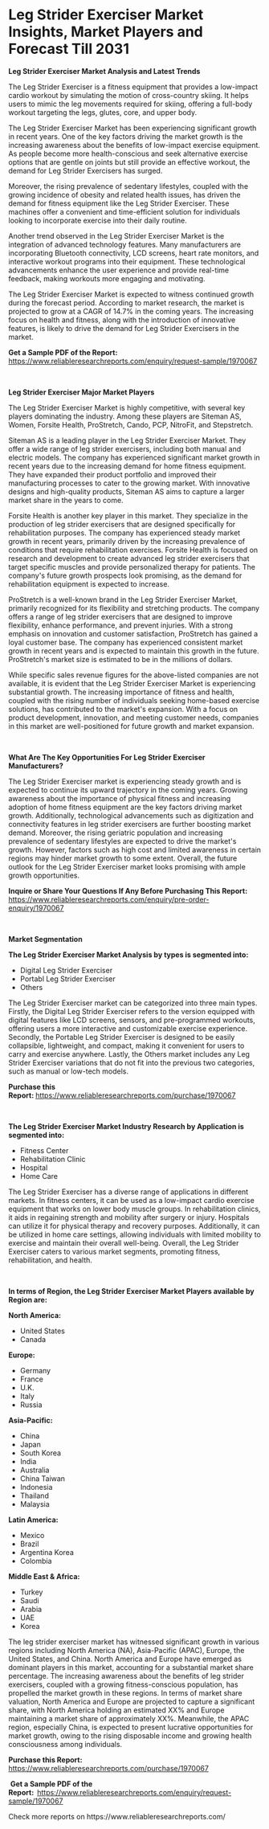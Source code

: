<p><h1>Leg Strider Exerciser Market Insights, Market Players and Forecast Till 2031</h1></p><p><strong>Leg Strider Exerciser Market Analysis and Latest Trends</strong></p>
<p><p>The Leg Strider Exerciser is a fitness equipment that provides a low-impact cardio workout by simulating the motion of cross-country skiing. It helps users to mimic the leg movements required for skiing, offering a full-body workout targeting the legs, glutes, core, and upper body.</p><p>The Leg Strider Exerciser Market has been experiencing significant growth in recent years. One of the key factors driving the market growth is the increasing awareness about the benefits of low-impact exercise equipment. As people become more health-conscious and seek alternative exercise options that are gentle on joints but still provide an effective workout, the demand for Leg Strider Exercisers has surged.</p><p>Moreover, the rising prevalence of sedentary lifestyles, coupled with the growing incidence of obesity and related health issues, has driven the demand for fitness equipment like the Leg Strider Exerciser. These machines offer a convenient and time-efficient solution for individuals looking to incorporate exercise into their daily routine.</p><p>Another trend observed in the Leg Strider Exerciser Market is the integration of advanced technology features. Many manufacturers are incorporating Bluetooth connectivity, LCD screens, heart rate monitors, and interactive workout programs into their equipment. These technological advancements enhance the user experience and provide real-time feedback, making workouts more engaging and motivating.</p><p>The Leg Strider Exerciser Market is expected to witness continued growth during the forecast period. According to market research, the market is projected to grow at a CAGR of 14.7% in the coming years. The increasing focus on health and fitness, along with the introduction of innovative features, is likely to drive the demand for Leg Strider Exercisers in the market.</p></p>
<p><strong>Get a Sample PDF of the Report:&nbsp;</strong> <a href="https://www.reliableresearchreports.com/enquiry/request-sample/1970067">https://www.reliableresearchreports.com/enquiry/request-sample/1970067</a></p>
<p>&nbsp;</p>
<p><strong>Leg Strider Exerciser Major Market Players</strong></p>
<p><p>The Leg Strider Exerciser Market is highly competitive, with several key players dominating the industry. Among these players are Siteman AS, Women, Forsite Health, ProStretch, Cando, PCP, NitroFit, and Stepstretch.</p><p>Siteman AS is a leading player in the Leg Strider Exerciser Market. They offer a wide range of leg strider exercisers, including both manual and electric models. The company has experienced significant market growth in recent years due to the increasing demand for home fitness equipment. They have expanded their product portfolio and improved their manufacturing processes to cater to the growing market. With innovative designs and high-quality products, Siteman AS aims to capture a larger market share in the years to come.</p><p>Forsite Health is another key player in this market. They specialize in the production of leg strider exercisers that are designed specifically for rehabilitation purposes. The company has experienced steady market growth in recent years, primarily driven by the increasing prevalence of conditions that require rehabilitation exercises. Forsite Health is focused on research and development to create advanced leg strider exercisers that target specific muscles and provide personalized therapy for patients. The company's future growth prospects look promising, as the demand for rehabilitation equipment is expected to increase.</p><p>ProStretch is a well-known brand in the Leg Strider Exerciser Market, primarily recognized for its flexibility and stretching products. The company offers a range of leg strider exercisers that are designed to improve flexibility, enhance performance, and prevent injuries. With a strong emphasis on innovation and customer satisfaction, ProStretch has gained a loyal customer base. The company has experienced consistent market growth in recent years and is expected to maintain this growth in the future. ProStretch's market size is estimated to be in the millions of dollars.</p><p>While specific sales revenue figures for the above-listed companies are not available, it is evident that the Leg Strider Exerciser Market is experiencing substantial growth. The increasing importance of fitness and health, coupled with the rising number of individuals seeking home-based exercise solutions, has contributed to the market's expansion. With a focus on product development, innovation, and meeting customer needs, companies in this market are well-positioned for future growth and market expansion.</p></p>
<p>&nbsp;</p>
<p><strong>What Are The Key Opportunities For Leg Strider Exerciser Manufacturers?</strong></p>
<p><p>The Leg Strider Exerciser market is experiencing steady growth and is expected to continue its upward trajectory in the coming years. Growing awareness about the importance of physical fitness and increasing adoption of home fitness equipment are the key factors driving market growth. Additionally, technological advancements such as digitization and connectivity features in leg strider exercisers are further boosting market demand. Moreover, the rising geriatric population and increasing prevalence of sedentary lifestyles are expected to drive the market's growth. However, factors such as high cost and limited awareness in certain regions may hinder market growth to some extent. Overall, the future outlook for the Leg Strider Exerciser market looks promising with ample growth opportunities.</p></p>
<p><strong>Inquire or Share Your Questions If Any Before Purchasing This Report:</strong> <a href="https://www.reliableresearchreports.com/enquiry/pre-order-enquiry/1970067">https://www.reliableresearchreports.com/enquiry/pre-order-enquiry/1970067</a></p>
<p>&nbsp;</p>
<p><strong>Market Segmentation</strong></p>
<p><strong>The Leg Strider Exerciser Market Analysis by types is segmented into:</strong></p>
<p><ul><li>Digital Leg Strider Exerciser</li><li>Portabl Leg Strider Exerciser</li><li>Others</li></ul></p>
<p><p>The Leg Strider Exerciser market can be categorized into three main types. Firstly, the Digital Leg Strider Exerciser refers to the version equipped with digital features like LCD screens, sensors, and pre-programmed workouts, offering users a more interactive and customizable exercise experience. Secondly, the Portable Leg Strider Exerciser is designed to be easily collapsible, lightweight, and compact, making it convenient for users to carry and exercise anywhere. Lastly, the Others market includes any Leg Strider Exerciser variations that do not fit into the previous two categories, such as manual or low-tech models.</p></p>
<p><strong>Purchase this Report:&nbsp;</strong><a href="https://www.reliableresearchreports.com/purchase/1970067">https://www.reliableresearchreports.com/purchase/1970067</a></p>
<p>&nbsp;</p>
<p><strong>The Leg Strider Exerciser Market Industry Research by Application is segmented into:</strong></p>
<p><ul><li>Fitness Center</li><li>Rehabilitation Clinic</li><li>Hospital</li><li>Home Care</li></ul></p>
<p><p>The Leg Strider Exerciser has a diverse range of applications in different markets. In fitness centers, it can be used as a low-impact cardio exercise equipment that works on lower body muscle groups. In rehabilitation clinics, it aids in regaining strength and mobility after surgery or injury. Hospitals can utilize it for physical therapy and recovery purposes. Additionally, it can be utilized in home care settings, allowing individuals with limited mobility to exercise and maintain their overall well-being. Overall, the Leg Strider Exerciser caters to various market segments, promoting fitness, rehabilitation, and health.</p></p>
<p>&nbsp;</p>
<p><strong>In terms of Region, the Leg Strider Exerciser Market Players available by Region are:</strong></p>
<p>
    <p> <strong> North America: </strong>
        <ul>
            <li>United States</li>
            <li>Canada</li>
        </ul>
        </p> 
    <p> <strong> Europe: </strong>
        <ul>
            <li>Germany</li>
            <li>France</li>
            <li>U.K.</li>
            <li>Italy</li>
            <li>Russia</li>
        </ul>
        </p> 
    <p> <strong> Asia-Pacific: </strong>
        <ul>
            <li>China</li>
            <li>Japan</li>
            <li>South Korea</li>
            <li>India</li>
            <li>Australia</li>
            <li>China Taiwan</li>
            <li>Indonesia</li>
            <li>Thailand</li>
            <li>Malaysia</li>
        </ul>
        </p> 
    <p> <strong> Latin America: </strong>
        <ul>
            <li>Mexico</li>
            <li>Brazil</li>
            <li>Argentina Korea</li>
            <li>Colombia</li>
        </ul>
        </p> 
    <p> <strong> Middle East & Africa: </strong>
        <ul>
            <li>Turkey</li>
            <li>Saudi</li>
            <li>Arabia</li>
            <li>UAE</li>
            <li>Korea</li>
        </ul>
    </p>
    </p>
<p><p>The leg strider exerciser market has witnessed significant growth in various regions including North America (NA), Asia-Pacific (APAC), Europe, the United States, and China. North America and Europe have emerged as dominant players in this market, accounting for a substantial market share percentage. The increasing awareness about the benefits of leg strider exercisers, coupled with a growing fitness-conscious population, has propelled the market growth in these regions. In terms of market share valuation, North America and Europe are projected to capture a significant share, with North America holding an estimated XX% and Europe maintaining a market share of approximately XX%. Meanwhile, the APAC region, especially China, is expected to present lucrative opportunities for market growth, owing to the rising disposable income and growing health consciousness among individuals.</p></p>
<p><strong>Purchase this Report: </strong><a href="https://www.reliableresearchreports.com/purchase/1970067">https://www.reliableresearchreports.com/purchase/1970067</a></p>
<p>&nbsp;<strong>Get a Sample PDF of the Report:&nbsp;&nbsp;</strong><a href="https://www.reliableresearchreports.com/enquiry/request-sample/1970067">https://www.reliableresearchreports.com/enquiry/request-sample/1970067</a></p>
<p><strong></strong></p>
<p>Check more reports on https://www.reliableresearchreports.com/</p>